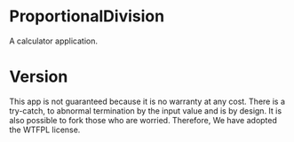 ProportionalDivision
====================

A calculator application.


Version
==========
This app is not guaranteed because it is no warranty at any cost.
There is a try-catch, to abnormal termination by the input value and is by design.
It is also possible to fork those who are worried. Therefore, We have adopted the WTFPL license.


